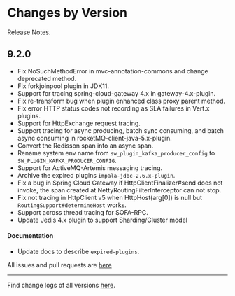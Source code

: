 Changes by Version
==================
Release Notes.

9.2.0
------------------

* Fix NoSuchMethodError in mvc-annotation-commons and change deprecated method.
* Fix forkjoinpool plugin in JDK11.
* Support for tracing spring-cloud-gateway 4.x in gateway-4.x-plugin.
* Fix re-transform bug when plugin enhanced class proxy parent method.
* Fix error HTTP status codes not recording as SLA failures in Vert.x plugins. 
* Support for HttpExchange request tracing.
* Support tracing for async producing, batch sync consuming, and batch async consuming in rocketMQ-client-java-5.x-plugin.
* Convert the Redisson span into an async span.
* Rename system env name from `sw_plugin_kafka_producer_config` to `SW_PLUGIN_KAFKA_PRODUCER_CONFIG`.
* Support for ActiveMQ-Artemis messaging tracing.
* Archive the expired plugins `impala-jdbc-2.6.x-plugin`.
* Fix a bug in Spring Cloud Gateway if HttpClientFinalizer#send does not invoke, the span created at NettyRoutingFilterInterceptor can not stop.
* Fix not tracing in HttpClient v5 when HttpHost(arg[0]) is null but `RoutingSupport#determineHost` works.
* Support across thread tracing for SOFA-RPC.
* Update Jedis 4.x plugin to support Sharding/Cluster model

#### Documentation
* Update docs to describe `expired-plugins`.

All issues and pull requests are [here](https://github.com/apache/skywalking/milestone/204?closed=1)

------------------
Find change logs of all versions [here](changes).
